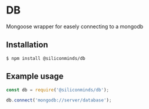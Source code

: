 # DB
Mongoose wrapper for easely connecting to a mongodb

## Installation
```console
$ npm install @siliconminds/db
```

## Example usage
```javascript
const db = require('@siliconminds/db');

db.connect('mongodb://server/database');
```
